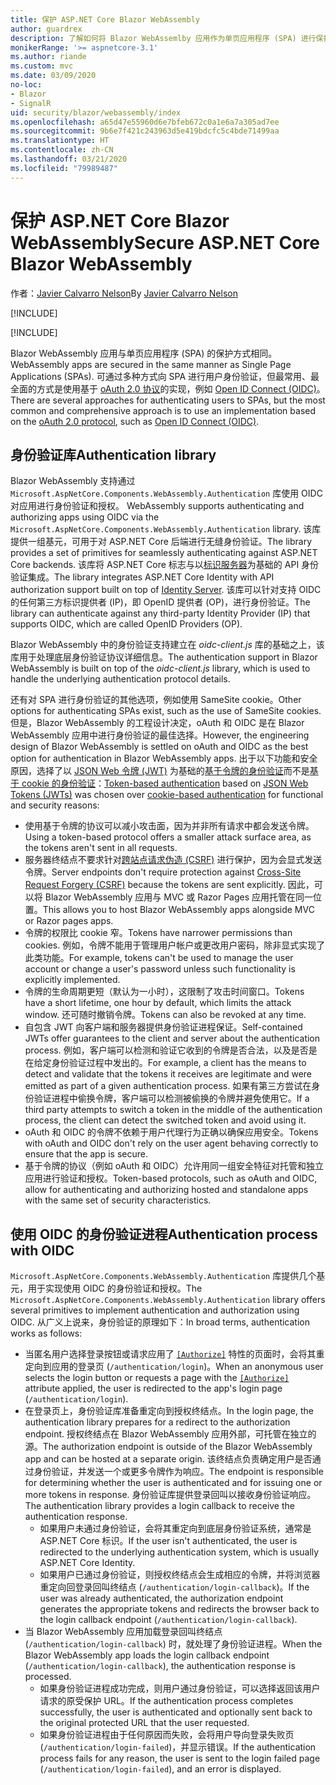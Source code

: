 ```yaml
---
title: 保护 ASP.NET Core Blazor WebAssembly
author: guardrex
description: 了解如何将 Blazor WebAssemlby 应用作为单页应用程序 (SPA) 进行保护。
monikerRange: '>= aspnetcore-3.1'
ms.author: riande
ms.custom: mvc
ms.date: 03/09/2020
no-loc:
- Blazor
- SignalR
uid: security/blazor/webassembly/index
ms.openlocfilehash: a65d47e55960d6e7bfeb672c0a1e6a7a305ad7ee
ms.sourcegitcommit: 9b6e7f421c243963d5e419bdcfc5c4bde71499aa
ms.translationtype: HT
ms.contentlocale: zh-CN
ms.lasthandoff: 03/21/2020
ms.locfileid: "79989487"
---
```

# <a name="secure-aspnet-core-opno-locblazor-webassembly"></a><span data-ttu-id="4f278-103">保护 ASP.NET Core Blazor WebAssembly</span><span class="sxs-lookup"><span data-stu-id="4f278-103">Secure ASP.NET Core Blazor WebAssembly</span></span>

<span data-ttu-id="4f278-104">作者：[Javier Calvarro Nelson](https://github.com/javiercn)</span><span class="sxs-lookup"><span data-stu-id="4f278-104">By [Javier Calvarro Nelson](https://github.com/javiercn)</span></span>

[!INCLUDE[](~/includes/blazorwasm-preview-notice.md)]

[!INCLUDE[](~/includes/blazorwasm-3.2-template-article-notice.md)]

Blazor<span data-ttu-id="4f278-105"> WebAssembly 应用与单页应用程序 (SPA) 的保护方式相同。</span><span class="sxs-lookup"><span data-stu-id="4f278-105"> WebAssembly apps are secured in the same manner as Single Page Applications (SPAs).</span></span> <span data-ttu-id="4f278-106">可通过多种方式向 SPA 进行用户身份验证，但最常用、最全面的方式是使用基于 [oAuth 2.0 协议](https://oauth.net/)的实现，例如 [Open ID Connect (OIDC)](https://openid.net/connect/)。</span><span class="sxs-lookup"><span data-stu-id="4f278-106">There are several approaches for authenticating users to SPAs, but the most common and comprehensive approach is to use an implementation based on the [oAuth 2.0 protocol](https://oauth.net/), such as [Open ID Connect (OIDC)](https://openid.net/connect/).</span></span>

## <a name="authentication-library"></a><span data-ttu-id="4f278-107">身份验证库</span><span class="sxs-lookup"><span data-stu-id="4f278-107">Authentication library</span></span>

Blazor<span data-ttu-id="4f278-108"> WebAssembly 支持通过 `Microsoft.AspNetCore.Components.WebAssembly.Authentication` 库使用 OIDC 对应用进行身份验证和授权。</span><span class="sxs-lookup"><span data-stu-id="4f278-108"> WebAssembly supports authenticating and authorizing apps using OIDC via the `Microsoft.AspNetCore.Components.WebAssembly.Authentication` library.</span></span> <span data-ttu-id="4f278-109">该库提供一组基元，可用于对 ASP.NET Core 后端进行无缝身份验证。</span><span class="sxs-lookup"><span data-stu-id="4f278-109">The library provides a set of primitives for seamlessly authenticating against ASP.NET Core backends.</span></span> <span data-ttu-id="4f278-110">该库将 ASP.NET Core 标志与以[标识服务器](https://identityserver.io/)为基础的 API 身份验证集成。</span><span class="sxs-lookup"><span data-stu-id="4f278-110">The library integrates ASP.NET Core Identity with API authorization support built on top of [Identity Server](https://identityserver.io/).</span></span> <span data-ttu-id="4f278-111">该库可以针对支持 OIDC 的任何第三方标识提供者 (IP)，即 OpenID 提供者 (OP)，进行身份验证。</span><span class="sxs-lookup"><span data-stu-id="4f278-111">The library can authenticate against any third-party Identity Provider (IP) that supports OIDC, which are called OpenID Providers (OP).</span></span>

<span data-ttu-id="4f278-112">Blazor WebAssembly 中的身份验证支持建立在 *oidc-client.js* 库的基础之上，该库用于处理底层身份验证协议详细信息。</span><span class="sxs-lookup"><span data-stu-id="4f278-112">The authentication support in Blazor WebAssembly is built on top of the *oidc-client.js* library, which is used to handle the underlying authentication protocol details.</span></span>

<span data-ttu-id="4f278-113">还有对 SPA 进行身份验证的其他选项，例如使用 SameSite cookie。</span><span class="sxs-lookup"><span data-stu-id="4f278-113">Other options for authenticating SPAs exist, such as the use of SameSite cookies.</span></span> <span data-ttu-id="4f278-114">但是，Blazor WebAssembly 的工程设计决定，oAuth 和 OIDC 是在 Blazor WebAssembly 应用中进行身份验证的最佳选择。</span><span class="sxs-lookup"><span data-stu-id="4f278-114">However, the engineering design of Blazor WebAssembly is settled on oAuth and OIDC as the best option for authentication in Blazor WebAssembly apps.</span></span> <span data-ttu-id="4f278-115">出于以下功能和安全原因，选择了以 [JSON Web 令牌 (JWT)](https://self-issued.info/docs/draft-ietf-oauth-json-web-token.html) 为基础的[基于令牌的身份验证](xref:security/anti-request-forgery#token-based-authentication)而不是[基于 cookie 的身份验证](xref:security/anti-request-forgery#cookie-based-authentication)：</span><span class="sxs-lookup"><span data-stu-id="4f278-115">[Token-based authentication](xref:security/anti-request-forgery#token-based-authentication) based on [JSON Web Tokens (JWTs)](https://self-issued.info/docs/draft-ietf-oauth-json-web-token.html) was chosen over [cookie-based authentication](xref:security/anti-request-forgery#cookie-based-authentication) for functional and security reasons:</span></span>

* <span data-ttu-id="4f278-116">使用基于令牌的协议可以减小攻击面，因为并非所有请求中都会发送令牌。</span><span class="sxs-lookup"><span data-stu-id="4f278-116">Using a token-based protocol offers a smaller attack surface area, as the tokens aren't sent in all requests.</span></span>
* <span data-ttu-id="4f278-117">服务器终结点不要求针对[跨站点请求伪造 (CSRF)](xref:security/anti-request-forgery) 进行保护，因为会显式发送令牌。</span><span class="sxs-lookup"><span data-stu-id="4f278-117">Server endpoints don't require protection against [Cross-Site Request Forgery (CSRF)](xref:security/anti-request-forgery) because the tokens are sent explicitly.</span></span> <span data-ttu-id="4f278-118">因此，可以将 Blazor WebAssembly 应用与 MVC 或 Razor Pages 应用托管在同一位置。</span><span class="sxs-lookup"><span data-stu-id="4f278-118">This allows you to host Blazor WebAssembly apps alongside MVC or Razor pages apps.</span></span>
* <span data-ttu-id="4f278-119">令牌的权限比 cookie 窄。</span><span class="sxs-lookup"><span data-stu-id="4f278-119">Tokens have narrower permissions than cookies.</span></span> <span data-ttu-id="4f278-120">例如，令牌不能用于管理用户帐户或更改用户密码，除非显式实现了此类功能。</span><span class="sxs-lookup"><span data-stu-id="4f278-120">For example, tokens can't be used to manage the user account or change a user's password unless such functionality is explicitly implemented.</span></span>
* <span data-ttu-id="4f278-121">令牌的生命周期更短（默认为一小时），这限制了攻击时间窗口。</span><span class="sxs-lookup"><span data-stu-id="4f278-121">Tokens have a short lifetime, one hour by default, which limits the attack window.</span></span> <span data-ttu-id="4f278-122">还可随时撤销令牌。</span><span class="sxs-lookup"><span data-stu-id="4f278-122">Tokens can also be revoked at any time.</span></span>
* <span data-ttu-id="4f278-123">自包含 JWT 向客户端和服务器提供身份验证进程保证。</span><span class="sxs-lookup"><span data-stu-id="4f278-123">Self-contained JWTs offer guarantees to the client and server about the authentication process.</span></span> <span data-ttu-id="4f278-124">例如，客户端可以检测和验证它收到的令牌是否合法，以及是否是在给定身份验证过程中发出的。</span><span class="sxs-lookup"><span data-stu-id="4f278-124">For example, a client has the means to detect and validate that the tokens it receives are legitimate and were emitted as part of a given authentication process.</span></span> <span data-ttu-id="4f278-125">如果有第三方尝试在身份验证进程中偷换令牌，客户端可以检测被偷换的令牌并避免使用它。</span><span class="sxs-lookup"><span data-stu-id="4f278-125">If a third party attempts to switch a token in the middle of the authentication process, the client can detect the switched token and avoid using it.</span></span>
* <span data-ttu-id="4f278-126">oAuth 和 OIDC 的令牌不依赖于用户代理行为正确以确保应用安全。</span><span class="sxs-lookup"><span data-stu-id="4f278-126">Tokens with oAuth and OIDC don't rely on the user agent behaving correctly to ensure that the app is secure.</span></span>
* <span data-ttu-id="4f278-127">基于令牌的协议（例如 oAuth 和 OIDC）允许用同一组安全特征对托管和独立应用进行验证和授权。</span><span class="sxs-lookup"><span data-stu-id="4f278-127">Token-based protocols, such as oAuth and OIDC, allow for authenticating and authorizing hosted and standalone apps with the same set of security characteristics.</span></span>

## <a name="authentication-process-with-oidc"></a><span data-ttu-id="4f278-128">使用 OIDC 的身份验证进程</span><span class="sxs-lookup"><span data-stu-id="4f278-128">Authentication process with OIDC</span></span>

<span data-ttu-id="4f278-129">`Microsoft.AspNetCore.Components.WebAssembly.Authentication` 库提供几个基元，用于实现使用 OIDC 的身份验证和授权。</span><span class="sxs-lookup"><span data-stu-id="4f278-129">The `Microsoft.AspNetCore.Components.WebAssembly.Authentication` library offers several primitives to implement authentication and authorization using OIDC.</span></span> <span data-ttu-id="4f278-130">从广义上说来，身份验证的原理如下：</span><span class="sxs-lookup"><span data-stu-id="4f278-130">In broad terms, authentication works as follows:</span></span>

* <span data-ttu-id="4f278-131">当匿名用户选择登录按钮或请求应用了 [`[Authorize]`](xref:Microsoft.AspNetCore.Authorization.AuthorizeAttribute) 特性的页面时，会将其重定向到应用的登录页 (`/authentication/login`)。</span><span class="sxs-lookup"><span data-stu-id="4f278-131">When an anonymous user selects the login button or requests a page with the [`[Authorize]`](xref:Microsoft.AspNetCore.Authorization.AuthorizeAttribute) attribute applied, the user is redirected to the app's login page (`/authentication/login`).</span></span>
* <span data-ttu-id="4f278-132">在登录页上，身份验证库准备重定向到授权终结点。</span><span class="sxs-lookup"><span data-stu-id="4f278-132">In the login page, the authentication library prepares for a redirect to the authorization endpoint.</span></span> <span data-ttu-id="4f278-133">授权终结点在 Blazor WebAssembly 应用外部，可托管在独立的源。</span><span class="sxs-lookup"><span data-stu-id="4f278-133">The authorization endpoint is outside of the Blazor WebAssembly app and can be hosted at a separate origin.</span></span> <span data-ttu-id="4f278-134">该终结点负责确定用户是否通过身份验证，并发送一个或更多令牌作为响应。</span><span class="sxs-lookup"><span data-stu-id="4f278-134">The endpoint is responsible for determining whether the user is authenticated and for issuing one or more tokens in response.</span></span> <span data-ttu-id="4f278-135">身份验证库提供登录回叫以接收身份验证响应。</span><span class="sxs-lookup"><span data-stu-id="4f278-135">The authentication library provides a login callback to receive the authentication response.</span></span>
  * <span data-ttu-id="4f278-136">如果用户未通过身份验证，会将其重定向到底层身份验证系统，通常是 ASP.NET Core 标识。</span><span class="sxs-lookup"><span data-stu-id="4f278-136">If the user isn't authenticated, the user is redirected to the underlying authentication system, which is usually ASP.NET Core Identity.</span></span>
  * <span data-ttu-id="4f278-137">如果用户已通过身份验证，则授权终结点会生成相应的令牌，并将浏览器重定向回登录回叫终结点 (`/authentication/login-callback`)。</span><span class="sxs-lookup"><span data-stu-id="4f278-137">If the user was already authenticated, the authorization endpoint generates the appropriate tokens and redirects the browser back to the login callback endpoint (`/authentication/login-callback`).</span></span>
* <span data-ttu-id="4f278-138">当 Blazor WebAssembly 应用加载登录回叫终结点 (`/authentication/login-callback`) 时，就处理了身份验证进程。</span><span class="sxs-lookup"><span data-stu-id="4f278-138">When the Blazor WebAssembly app loads the login callback endpoint (`/authentication/login-callback`), the authentication response is processed.</span></span>
  * <span data-ttu-id="4f278-139">如果身份验证进程成功完成，则用户通过身份验证，可以选择返回该用户请求的原受保护 URL。</span><span class="sxs-lookup"><span data-stu-id="4f278-139">If the authentication process completes successfully, the user is authenticated and optionally sent back to the original protected URL that the user requested.</span></span>
  * <span data-ttu-id="4f278-140">如果身份验证进程由于任何原因而失败，会将用户导向登录失败页 (`/authentication/login-failed`)，并显示错误。</span><span class="sxs-lookup"><span data-stu-id="4f278-140">If the authentication process fails for any reason, the user is sent to the login failed page (`/authentication/login-failed`), and an error is displayed.</span></span>
